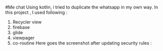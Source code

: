 #Me chat
Using kotlin, i tried to duplicate the whatsapp in my own way.
In this project , I used following :
1. Recycler view 
2. firebase 
3. glide
4. viewpager
5. co-routine
Here goes the screenshot after updating security rules :

